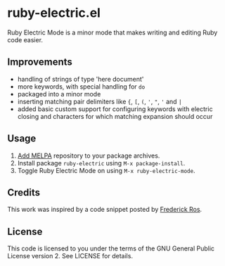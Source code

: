ruby-electric.el
================

Ruby Electric Mode is a minor mode that makes writing and editing Ruby code easier.

Improvements
------------

* handling of strings of type 'here document'
* more keywords, with special handling for `do`
* packaged into a minor mode
* inserting matching pair delimiters like `{`, `[`, `(`, `'`, `"`, `'` and `|`
* added basic custom support for configuring keywords with electric closing and characters for which matching expansion should occur

Usage
-----

1. [Add MELPA](http://melpa.milkbox.net/#installing) repository to your package archives.
2. Install package `ruby-electric` using `M-x package-install`.
3. Toggle Ruby Electric Mode on using `M-x ruby-electric-mode`.

Credits
-------

This work was inspired by a code snippet posted by [Frederick Ros](https://github.com/sleeper).

License
-------

This code is licensed to you under the terms of the GNU General Public
License version 2. See LICENSE for details.
